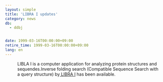 ```yaml
---
layout: simple
title: 'LIBRA I updates'
category: news
db:
  - ddbj


date: 1999-03-16T00:00:00+09:00
retire_time: 1999-03-16T00:00:00+09:00
lang: en
---
```


<dd>LIBLA I is a computer application for analyzing protein structures and sequendes.Inverse folding search (Compatible Sequence Search with a query structure) by<a href="http://libra.ddbj.nig.ac.jp/top-e.html" target="_blank"> LIBRA I</a> has been available.</dd>
